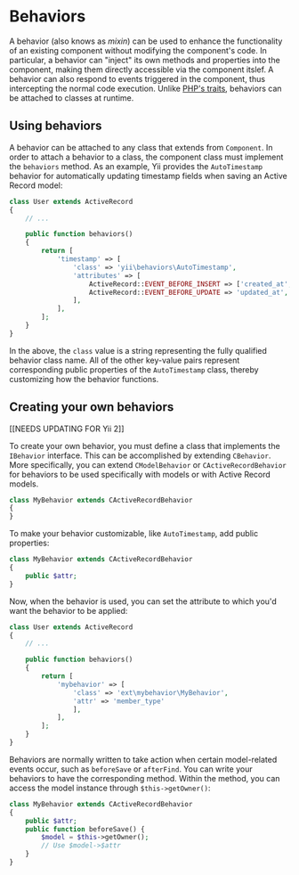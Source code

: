 Behaviors
=========

A behavior (also knows as *mixin*) can be used to enhance the functionality of an existing component without modifying the component's
code. In particular, a behavior can "inject" its own methods and properties into the component, making them directly accessible
via the component itslef. A behavior can also respond to  events triggered in the component, thus intercepting the normal
code execution. Unlike [PHP's traits](http://www.php.net/traits), behaviors can be attached to classes at runtime.

Using behaviors
---------------

A behavior can be attached to any class that extends from `Component`. In order to attach a behavior to a class, the component class must implement the `behaviors`
method. As an example, Yii provides the `AutoTimestamp` behavior for automatically updating timestamp fields when saving an Active Record model:

```php
class User extends ActiveRecord
{
	// ...

	public function behaviors()
	{
		return [
			'timestamp' => [
				'class' => 'yii\behaviors\AutoTimestamp',
				'attributes' => [
					ActiveRecord::EVENT_BEFORE_INSERT => ['created_at', 'updated_at'],
					ActiveRecord::EVENT_BEFORE_UPDATE => 'updated_at',
				],
			],
		];
	}
}
```

In the above, the `class` value is a string representing the fully qualified behavior class name. All of the other key-value pairs represent corresponding public properties of the `AutoTimestamp` class, thereby customizing how the behavior functions.

Creating your own behaviors
---------------------------

[[NEEDS UPDATING FOR Yii 2]]

To create your own behavior, you must define a class that implements the `IBehavior` interface. This can be accomplished by extending `CBehavior`. More specifically, you can extend `CModelBehavior` or `CActiveRecordBehavior` for behaviors to be used specifically with models or with Active Record models.

```php
class MyBehavior extends CActiveRecordBehavior
{
}
```

To make your behavior customizable, like `AutoTimestamp`, add public properties:

```php
class MyBehavior extends CActiveRecordBehavior
{
	public $attr;
}
```

Now, when the behavior is used, you can set the attribute to which you'd want the behavior to be applied:

```php
class User extends ActiveRecord
{
	// ...

	public function behaviors()
	{
		return [
			'mybehavior' => [
				'class' => 'ext\mybehavior\MyBehavior',
				'attr' => 'member_type'
				],
			],
		];
	}
}
```

Behaviors are normally written to take action when certain model-related events occur, such as `beforeSave` or `afterFind`. You can write your behaviors to have the corresponding method. Within the method, you can access the model instance through `$this->getOwner()`:

```php
class MyBehavior extends CActiveRecordBehavior
{
	public $attr;
	public function beforeSave() {
		$model = $this->getOwner();
		// Use $model->$attr
	}
}
```
